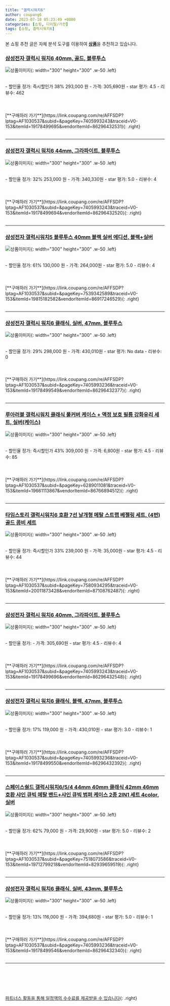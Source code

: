 ```yaml
---
title: "겔럭시워치6"
author: coupang6
date: 2023-07-18 05:23:49 +0800
categories: [쇼핑, 디이털/가전]
tags: [쇼핑, 겔럭시워치6]
---
```


본 쇼핑 추천 글은 자체 분석 도구를 이용하여 [**상품**](https://link.coupang.com/a/bao1ui)을 추천하고 있습니다.

### [삼성전자 갤럭시 워치6 40mm, 골드, 블루투스](https://link.coupang.com/re/AFFSDP?lptag=AF1030537&subid=&pageKey=7405993243&traceid=V0-153&itemId=19178499695&vendorItemId=86296432531)

![상품이미지](https://thumbnail9.coupangcdn.com/thumbnails/remote/230x230ex/image/retail/images/586359210520905-2147f4c8-fc08-4dd9-aa2a-648a297d36d3.jpg){: width="300" height="300" .w-50 .left}


<br>
- 할인율 정가: 즉시할인가 38%  293,000   원
- 가격: 305,690원
- star 평가: 4.5
- 리뷰수: 462
<br>
<br>
<br>
<br>
[**구매하러 가기**](https://link.coupang.com/re/AFFSDP?lptag=AF1030537&subid=&pageKey=7405993243&traceid=V0-153&itemId=19178499695&vendorItemId=86296432531){: .right}
<br>
<br>

---

### [삼성전자 갤럭시 워치6 44mm, 그라파이트, 블루투스](https://link.coupang.com/re/AFFSDP?lptag=AF1030537&subid=&pageKey=7405993243&traceid=V0-153&itemId=19178499694&vendorItemId=86296432520)

![상품이미지](https://thumbnail8.coupangcdn.com/thumbnails/remote/230x230ex/image/retail/images/6436262819205713-57d00ddd-eb6c-4d07-a117-91499a1beec4.jpg){: width="300" height="300" .w-50 .left}


<br>
- 할인율 정가: 32%  253,000   원
- 가격: 340,330원
- star 평가: 5.0
- 리뷰수: 4
<br>
<br>
<br>
<br>
[**구매하러 가기**](https://link.coupang.com/re/AFFSDP?lptag=AF1030537&subid=&pageKey=7405993243&traceid=V0-153&itemId=19178499694&vendorItemId=86296432520){: .right}
<br>
<br>

---

### [삼성전자 갤럭시워치5 블루투스 40mm 블랙 실버 에디션, 블랙+실버](https://link.coupang.com/re/AFFSDP?lptag=AF1030537&subid=&pageKey=7539342589&traceid=V0-153&itemId=19815182582&vendorItemId=86917246529)

![상품이미지](https://thumbnail6.coupangcdn.com/thumbnails/remote/230x230ex/image/vendor_inventory/c868/b48927648db975ed93a27be7b4b515c73140ca7847d08cdec2fed0c15850.jpg){: width="300" height="300" .w-50 .left}


<br>
- 할인율 정가: 61%  130,000   원
- 가격: 264,000원
- star 평가: 5.0
- 리뷰수: 4
<br>
<br>
<br>
<br>
[**구매하러 가기**](https://link.coupang.com/re/AFFSDP?lptag=AF1030537&subid=&pageKey=7539342589&traceid=V0-153&itemId=19815182582&vendorItemId=86917246529){: .right}
<br>
<br>

---

### [삼성전자 갤럭시 워치6 클래식, 실버, 47mm, 블루투스](https://link.coupang.com/re/AFFSDP?lptag=AF1030537&subid=&pageKey=7405993236&traceid=V0-153&itemId=19178499549&vendorItemId=86296432377)

![상품이미지](https://thumbnail7.coupangcdn.com/thumbnails/remote/230x230ex/image/retail/images/5896127511385871-f9989411-dcf9-47bc-92be-ae02ca0cf424.jpg){: width="300" height="300" .w-50 .left}


<br>
- 할인율 정가: 29%  298,000   원
- 가격: 430,010원
- star 평가: No data
- 리뷰수: 0
<br>
<br>
<br>
<br>
[**구매하러 가기**](https://link.coupang.com/re/AFFSDP?lptag=AF1030537&subid=&pageKey=7405993236&traceid=V0-153&itemId=19178499549&vendorItemId=86296432377){: .right}
<br>
<br>

---

### [루아러블 갤럭시워치 클래식 풀커버 케이스 + 액정 보호 필름 강화유리 세트, 실버(케이스)](https://link.coupang.com/re/AFFSDP?lptag=AF1030537&subid=&pageKey=6289011081&traceid=V0-153&itemId=19661113867&vendorItemId=86766894512)

![상품이미지](https://thumbnail7.coupangcdn.com/thumbnails/remote/230x230ex/image/retail/images/2023/08/29/17/5/9fa6f852-54d2-471f-b785-9dfd4b4ebfdc.jpg){: width="300" height="300" .w-50 .left}


<br>
- 할인율 정가: 즉시할인가 43%  309,000   원
- 가격: 6,800원
- star 평가: 4.5
- 리뷰수: 85
<br>
<br>
<br>
<br>
[**구매하러 가기**](https://link.coupang.com/re/AFFSDP?lptag=AF1030537&subid=&pageKey=6289011081&traceid=V0-153&itemId=19661113867&vendorItemId=86766894512){: .right}
<br>
<br>

---

### [타임스토리 갤럭시워치6 호환 7선 날개형 메탈 스트랩 베젤링 세트, (4번) 골드 콤비 세트](https://link.coupang.com/re/AFFSDP?lptag=AF1030537&subid=&pageKey=7580934295&traceid=V0-153&itemId=20011873428&vendorItemId=87108762487)

![상품이미지](https://thumbnail8.coupangcdn.com/thumbnails/remote/230x230ex/image/vendor_inventory/ab21/e81cad83d1ccd782bc603d3b194f28965ad374ef0ea128d4c2e64cd51056.jpg){: width="300" height="300" .w-50 .left}


<br>
- 할인율 정가: 즉시할인가 33%  239,000   원
- 가격: 35,000원
- star 평가: 4.5
- 리뷰수: 44
<br>
<br>
<br>
<br>
[**구매하러 가기**](https://link.coupang.com/re/AFFSDP?lptag=AF1030537&subid=&pageKey=7580934295&traceid=V0-153&itemId=20011873428&vendorItemId=87108762487){: .right}
<br>
<br>

---

### [삼성전자 갤럭시 워치6 40mm, 그라파이트, 블루투스](https://link.coupang.com/re/AFFSDP?lptag=AF1030537&subid=&pageKey=7405993243&traceid=V0-153&itemId=19178499696&vendorItemId=86296432548)

![상품이미지](https://thumbnail7.coupangcdn.com/thumbnails/remote/230x230ex/image/retail/images/5131839763577018-a0c9b29a-3ab4-4984-bcb1-ef170351c838.jpg){: width="300" height="300" .w-50 .left}


<br>
- 할인율 정가: 
- 가격: 305,690원
- star 평가: 4.5
- 리뷰수: 4
<br>
<br>
<br>
<br>
[**구매하러 가기**](https://link.coupang.com/re/AFFSDP?lptag=AF1030537&subid=&pageKey=7405993243&traceid=V0-153&itemId=19178499696&vendorItemId=86296432548){: .right}
<br>
<br>

---

### [삼성전자 갤럭시 워치6 클래식, 블랙, 47mm, 블루투스](https://link.coupang.com/re/AFFSDP?lptag=AF1030537&subid=&pageKey=7405993236&traceid=V0-153&itemId=19178499550&vendorItemId=86296432392)

![상품이미지](https://thumbnail8.coupangcdn.com/thumbnails/remote/230x230ex/image/retail/images/5815398008616298-c7cda65d-2b44-4d0f-9b84-388c1d686d7c.jpg){: width="300" height="300" .w-50 .left}


<br>
- 할인율 정가: 17%  119,000   원
- 가격: 430,010원
- star 평가: 3.0
- 리뷰수: 1
<br>
<br>
<br>
<br>
[**구매하러 가기**](https://link.coupang.com/re/AFFSDP?lptag=AF1030537&subid=&pageKey=7405993236&traceid=V0-153&itemId=19178499550&vendorItemId=86296432392){: .right}
<br>
<br>

---

### [스페이스쉴드 갤럭시워치6/5/4 44mm 40mm 클래식 42mm 46mm 호환 샤인 큐빅 메탈 밴드+샤인 큐빅 범퍼 케이스 2종 2IN1 세트 4color, 실버](https://link.coupang.com/re/AFFSDP?lptag=AF1030537&subid=&pageKey=7518073586&traceid=V0-153&itemId=19712799218&vendorItemId=82939659519)

![상품이미지](https://thumbnail9.coupangcdn.com/thumbnails/remote/230x230ex/image/vendor_inventory/b8ad/26685e0f956233499e562f438e91c0ba47037358f39b791e3b33b7dd71d8.jpg){: width="300" height="300" .w-50 .left}


<br>
- 할인율 정가: 62%  79,000   원
- 가격: 29,900원
- star 평가: 5.0
- 리뷰수: 2
<br>
<br>
<br>
<br>
[**구매하러 가기**](https://link.coupang.com/re/AFFSDP?lptag=AF1030537&subid=&pageKey=7518073586&traceid=V0-153&itemId=19712799218&vendorItemId=82939659519){: .right}
<br>
<br>

---

### [삼성전자 갤럭시 워치6 클래식, 실버, 43mm, 블루투스](https://link.coupang.com/re/AFFSDP?lptag=AF1030537&subid=&pageKey=7405993236&traceid=V0-153&itemId=19178499546&vendorItemId=86296432340)

![상품이미지](https://thumbnail10.coupangcdn.com/thumbnails/remote/230x230ex/image/retail/images/6436420386016186-444f5027-fbc6-4bad-a767-99adcc794700.jpg){: width="300" height="300" .w-50 .left}


<br>
- 할인율 정가: 13%  116,000   원
- 가격: 394,680원
- star 평가: 5.0
- 리뷰수: 1
<br>
<br>
<br>
<br>
[**구매하러 가기**](https://link.coupang.com/re/AFFSDP?lptag=AF1030537&subid=&pageKey=7405993236&traceid=V0-153&itemId=19178499546&vendorItemId=86296432340){: .right}
<br>
<br>

---
<br><br><br><br><br> [파트너스 활동을 통해 일정액의 수수료를 제공받을 수 있습니다](https://link.coupang.com/a/bao1ui){: .right}
